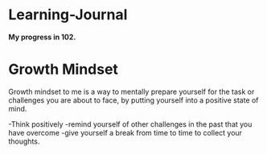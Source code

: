 # Learning-Journal
**My progress in 102.**
# Growth Mindset
Growth mindset to me is a way to mentally prepare yourself for the task or challenges you are about to face, by putting yourself into a positive state of mind.

-Think positively -remind yourself of other challenges in the past that you have overcome
 -give yourself a break from time to time to collect your thoughts.

